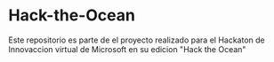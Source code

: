 # Hack-the-Ocean
Este repositorio es parte de el proyecto realizado para el Hackaton de Innovaccion virtual de Microsoft en su edicion "Hack the Ocean"
